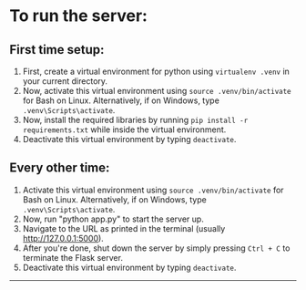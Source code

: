 # To run the server:

## First time setup:
1. First, create a virtual environment for python using ```virtualenv .venv``` in your current directory.
2. Now, activate this virtual environment using ```source .venv/bin/activate``` for Bash on Linux. Alternatively, if on Windows, type ```.venv\Scripts\activate```.
3. Now, install the required libraries by running ```pip install -r requirements.txt``` while inside the virtual environment.
4. Deactivate this virtual environment by typing ```deactivate```.

## Every other time:
1. Activate this virtual environment using ```source .venv/bin/activate``` for Bash on Linux. Alternatively, if on Windows, type ```.venv\Scripts\activate```.
2. Now, run "python app.py" to start the server up.
3. Navigate to the URL as printed in the terminal (usually http://127.0.0.1:5000).
4. After you're done, shut down the server by simply pressing ```Ctrl + C``` to terminate the Flask server.
5. Deactivate this virtual environment by typing ```deactivate```.

---
